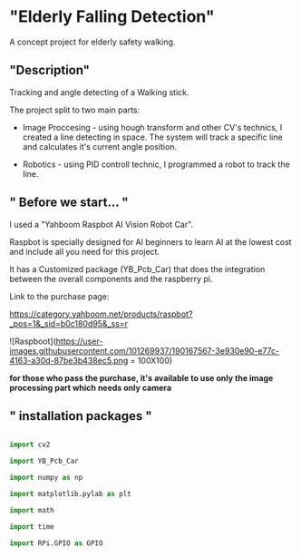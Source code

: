 # "Elderly Falling Detection"

A concept project for elderly safety walking.

## "Description"

Tracking and angle detecting of a Walking stick.

The project split to two main parts:

- Image Proccesing - using hough transform and other CV's technics, I created a line detecting in space. The system will track a specific line and calculates it's current angle position.

- Robotics - using PID controll technic, I programmed a robot to track the line. 

## " Before we start... "

I used a "Yahboom Raspbot AI Vision Robot Car".

Raspbot is specially designed for AI beginners to learn AI at the lowest cost and include all you need for this project.

It has a Customized package (YB_Pcb_Car) that does the integration between the overall components and the raspberry pi. 

Link to the purchase page:

https://category.yahboom.net/products/raspbot?_pos=1&_sid=b0c180d95&_ss=r


![Raspboot](https://user-images.githubusercontent.com/101269937/190167567-3e930e90-e77c-4163-a30d-87be3b438ec5.png = 100X100)


**for those who pass the purchase, it's available to use only the image processing part which needs only camera**

## " installation packages "

```python

import cv2

import YB_Pcb_Car

import numpy as np

import matplotlib.pylab as plt

import math

import time

import RPi.GPIO as GPIO
```


